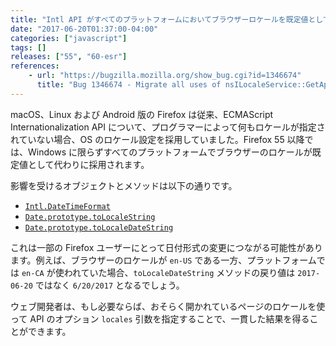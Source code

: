 ```yaml
---
title: "Intl API がすべてのプラットフォームにおいてブラウザーロケールを既定値として採用するようになりました"
date: "2017-06-20T01:37:00-04:00"
categories: ["javascript"]
tags: []
releases: ["55", "60-esr"]
references:
    - url: "https://bugzilla.mozilla.org/show_bug.cgi?id=1346674"
      title: "Bug 1346674 - Migrate all uses of nsILocaleService::GetApplicationLocale to mozILocaleService::GetAppLocale"
---
```

macOS、Linux および Android 版の Firefox は従来、ECMAScript Internationalization API について、プログラマーによって何もロケールが指定されていない場合、OS のロケール設定を採用していました。Firefox 55 以降では、Windows に限らずすべてのプラットフォームでブラウザーのロケールが既定値として代わりに採用されます。

影響を受けるオブジェクトとメソッドは以下の通りです。

* [`Intl.DateTimeFormat`](https://developer.mozilla.org/docs/Web/JavaScript/Reference/Global_Objects/DateTimeFormat)
* [`Date.prototype.toLocaleString`](https://developer.mozilla.org/docs/Web/JavaScript/Reference/Global_Objects/Date/toLocaleString)
* [`Date.prototype.toLocaleDateString`](https://developer.mozilla.org/docs/Web/JavaScript/Reference/Global_Objects/Date/toLocaleDateString)

これは一部の Firefox ユーザーにとって日付形式の変更につながる可能性があります。例えば、ブラウザーのロケールが `en-US` である一方、プラットフォームでは `en-CA` が使われていた場合、`toLocaleDateString` メソッドの戻り値は `2017-06-20` ではなく `6/20/2017` となるでしょう。

ウェブ開発者は、もし必要ならば、おそらく開かれているページのロケールを使って API のオプション `locales` 引数を指定することで、一貫した結果を得ることができます。
